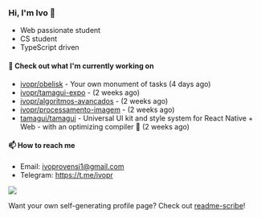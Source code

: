 ### Hi, I'm Ivo 👋

* Web passionate student
* CS student
* TypeScript driven

#### 👷 Check out what I'm currently working on

- [ivopr/obelisk](https://github.com/ivopr/obelisk) - Your own monument of tasks (4 days ago)
- [ivopr/tamagui-expo](https://github.com/ivopr/tamagui-expo) -  (2 weeks ago)
- [ivopr/algoritmos-avancados](https://github.com/ivopr/algoritmos-avancados) -  (2 weeks ago)
- [ivopr/processamento-imagem](https://github.com/ivopr/processamento-imagem) -  (2 weeks ago)
- [tamagui/tamagui](https://github.com/tamagui/tamagui) - Universal UI kit and style system for React Native &#43; Web - with an optimizing compiler 🚄 (2 weeks ago)

#### 📫 How to reach me

- Email: [ivoprovensi1@gmail.com](mailto://ivoprovensi1@gmail.com)
- Telegram: https://t.me/ivopr

![](https://github-readme-stats.vercel.app/api/top-langs/?username=ivopr&layout=compact&theme=react)

Want your own self-generating profile page? Check out [readme-scribe](https://github.com/muesli/readme-scribe)!
